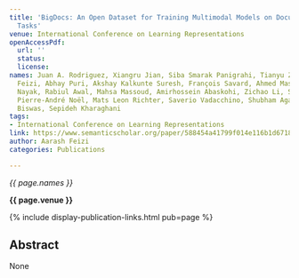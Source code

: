 ```yaml
---
title: 'BigDocs: An Open Dataset for Training Multimodal Models on Document and Code
  Tasks'
venue: International Conference on Learning Representations
openAccessPdf:
  url: ''
  status:
  license:
names: Juan A. Rodriguez, Xiangru Jian, Siba Smarak Panigrahi, Tianyu Zhang, Aarash
  Feizi, Abhay Puri, Akshay Kalkunte Suresh, François Savard, Ahmed Masry, Shravan
  Nayak, Rabiul Awal, Mahsa Massoud, Amirhossein Abaskohi, Zichao Li, Suyuchen Wang,
  Pierre-André Noël, Mats Leon Richter, Saverio Vadacchino, Shubham Agarwal, Sanket
  Biswas, Sepideh Kharaghani
tags:
- International Conference on Learning Representations
link: https://www.semanticscholar.org/paper/588454a41799f014e116b1d6718fb4571dff062e
author: Aarash Feizi
categories: Publications

---
```


*{{ page.names }}*

**{{ page.venue }}**

{% include display-publication-links.html pub=page %}

## Abstract

None